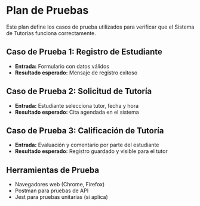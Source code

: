 # Plan de Pruebas

Este plan define los casos de prueba utilizados para verificar que el Sistema de Tutorías funciona correctamente.

## Caso de Prueba 1: Registro de Estudiante

- **Entrada:** Formulario con datos válidos
- **Resultado esperado:** Mensaje de registro exitoso

## Caso de Prueba 2: Solicitud de Tutoría

- **Entrada:** Estudiante selecciona tutor, fecha y hora
- **Resultado esperado:** Cita agendada en el sistema

## Caso de Prueba 3: Calificación de Tutoría

- **Entrada:** Evaluación y comentario por parte del estudiante
- **Resultado esperado:** Registro guardado y visible para el tutor

## Herramientas de Prueba

- Navegadores web (Chrome, Firefox)
- Postman para pruebas de API
- Jest para pruebas unitarias (si aplica)

